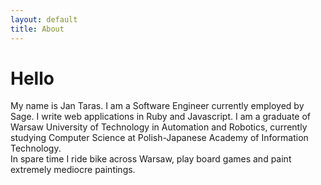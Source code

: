 ```yaml
---
layout: default
title: About
---
```


# Hello

<section class="section">
My name is Jan Taras.
I am a Software Engineer currently employed by Sage.
I write web applications in Ruby and Javascript. 
I am a graduate of Warsaw University of Technology in Automation and Robotics, currently studying Computer Science at Polish-Japanese Academy of Information Technology.
</section>

<section class="section">
In spare time I ride bike across Warsaw, play board games and paint extremely mediocre paintings.
</section>
